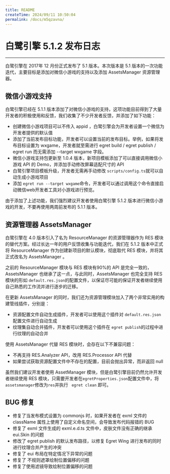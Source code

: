 ```yaml
---
title: README
createTime: 2024/09/11 10:50:04
permalink: /docs/m5qzavna/
---
```

# 白鹭引擎 5.1.2 发布日志

---

白鹭引擎在 2017年 12 月份正式发布了 5.1 版本。本次版本是 5.1 版本的一次功能迭代，主要目标是添加对微信小游戏的支持以及添加 AssetsManager 资源管理器。

## 微信小游戏支持

白鹭引擎已经在 5.1.1 版本添加了对微信小游戏的支持，这项功能目前得到了大量开发者的积极使用和反馈，我们收集了不少开发者反馈，并添加了如下功能：

* 创建微信小游戏项目可以不传入 appid ，白鹭引擎会为开发者设置一个微信为开发者提供的默认值
* 添加了当前发布目标功能，开发者可以设置当前的发布目标。举例，如果将发布目标设置为 wxgame，开发者就至需进行 egret build / egret publish / egret run 而无需添加 --target wxgame 字段。
* 微信小游戏支持包更新至 1.0.4 版本，新项目模板添加了可以直接调用微信小游戏 API 的 Demo，并添加手动修改屏幕适配尺寸的 API
* 白鹭引擎项目模板升级，开发者无需再手动修改 ```scripts/config.ts```就可以自动生成小游戏项目
* 添加 ```egret run --target wxgame```命令，开发者可以通过调用这个命令直接启动微信web开发者工具对小游戏进行预览。

由于添加了上述功能，我们强烈建议开发者使用白鹭引擎 5.1.2 版本进行微信小游戏的开发，不要再使用两周前发布的 5.1.1 版本。

## 资源管理器 AssetsManager

白鹭引擎在 4.0 版本引入了名为 ResourceManager 的资源管理器作为 RES 模块的替代方案。经过长达一年的用户反馈收集与功能迭代，我们在 5.1.2 版本中正式将 ResourceManager 作为创建新项目的默认模块，彻底取代 RES 模块，并将其正式改名为 AssetsManager 。

之前的 ResourceManager 模块与 RES 模块有90%的 API 是完全一致的，AssetsManager 也继承了这一点，与此同时，AssetsManager 也完全支持 RES 模块的形如 ```default.res.json```的配置文件，以保证尽可能的保证开发者继续使用自己熟悉的工作流并进行逐步的迁移。

在更新 AssetsManager 的同时，我们还为资源管理模块加入了两个非常实用的构建管线插件，分别是：

* 资源配置文件自动生成插件，开发者可以使用这个插件对 ```default.res.json```配置文件进行自动生成
* 纹理集自动合并插件，开发者可以使用这个插件在 ```egret publish```的过程中进行纹理的自动合并

使用 AssetsManager 代替 RES 模块时，会存在以下不兼容问题：

* 不再支持 RES.Analyzer API，改用 RES.Processor API 代替
* 如果尝试获取资源配置文件中不存在的配置，目前会抛出异常，而非返回 null

虽然我们建议开发者使用 AssetManager 模块，但是白鹭引擎目前仍然允许开发者继续使用 RES 模块，只需要开发者在```egretProperties.json```配置文件中，将```assetsmanager```修改为```res```并执行 ``` egret clean``` 即可。

## BUG 修复

* 修复了当发布模式设置为 commonjs 时，如果开发者在 exml 文件的 className 属性上使用了自定义命名空间，会导致发布代码报错的 BUG
* 修复了 exml 文件生成的 exml.e.d.ts 文件中，皮肤文件没有正确的继承 eui.Skin 的问题
* 修改了 egret publish 的默认发布路径，以修复 Egret Wing 进行发布的同时进行纹理合并产生的冲突
* 修复了 eui 布局在特定情况下异常的问题
* 修复了 不规则遮罩绘制位置偏移的问题
* 修复了使用滤镜导致绘制位置偏移的问题
